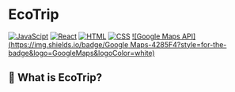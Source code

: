 # EcoTrip
[![JavaScipt](https://img.shields.io/badge/JavaScript-F7DF1E?style=for-the-badge&logo=javascript&logoColor=white)]()
[![React](https://img.shields.io/badge/React-61DAFB?style=for-the-badge&logo=react&logoColor=white)]()
[![HTML](https://img.shields.io/badge/HTML-E34F26?style=for-the-badge&logo=HTML5&logoColor=white)]()
[![CSS](https://img.shields.io/badge/CSS-1572B6?style=for-the-badge&logo=CSS3&logoColor=white)]()
[![Google Maps API](https://img.shields.io/badge/Google Maps-4285F4?style=for-the-badge&logo=GoogleMaps&logoColor=white)]()

## 🌟 What is EcoTrip?
